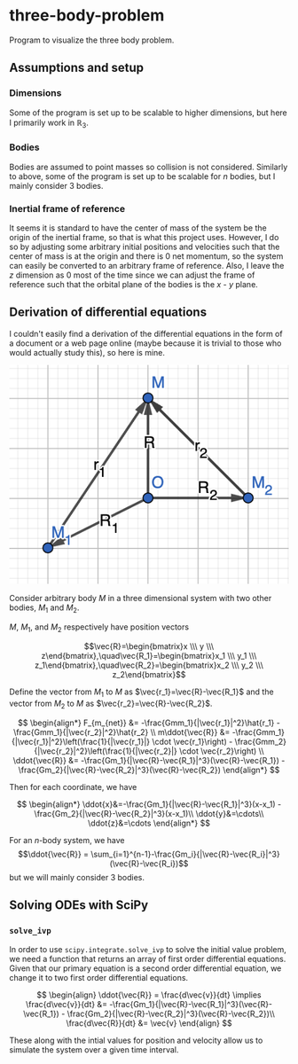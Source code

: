 # three-body-problem
Program to visualize the three body problem. 
## Assumptions and setup
### Dimensions
Some of the program is set up to be scalable to higher dimensions, but here I primarily work in $\mathbb{R}_3$. 
### Bodies
Bodies are assumed to point masses so collision is not considered. Similarly to above, some of the program is set up to be scalable for $n$ bodies, but I mainly consider 3 bodies.
### Inertial frame of reference
It seems it is standard to have the center of mass of the system be the origin of the inertial frame, so that is what this project uses. However, I do so by adjusting some arbitrary initial positions and velocities such that the center of mass is at the origin and there is 0 net momentum, so the system can easily be converted to an arbitrary frame of reference.
Also, I leave the $z$ dimension as $0$ most of the time since we can adjust the frame of reference such that the orbital plane of the bodies is the $x$ - $y$ plane. 

## Derivation of differential equations

I couldn't easily find a derivation of the differential equations in the form of a document or a web page online (maybe because it is trivial to those who would actually study this), so here is mine. 

![system diagram](media/system_diagram.png)

Consider arbitrary body $M$ in a three dimensional system with two other bodies, $M_1$ and $M_2$. 

$M$, $M_1$, and $M_2$ respectively have position vectors

$$\vec{R}=\begin{bmatrix}x \\\ y \\\ z\end{bmatrix},\quad\vec{R_1}=\begin{bmatrix}x_1 \\\ y_1 \\\ z_1\end{bmatrix},\quad\vec{R_2}=\begin{bmatrix}x_2 \\\ y_2 \\\ z_2\end{bmatrix}$$

Define the vector from $M_1$ to $M$ as $\vec{r_1}=\vec{R}-\vec{R_1}$ and the vector from $M_2$ to $M$ as $\vec{r_2}=\vec{R}-\vec{R_2}$.

$$
\begin{align*} 
F_{m_{net}} &= -\frac{Gmm_1}{|\vec{r_1}|^2}\hat{r_1} - \frac{Gmm_1}{|\vec{r_2}|^2}\hat{r_2} \\
m\ddot{\vec{R}} &= -\frac{Gmm_1}{|\vec{r_1}|^2}\left(\frac{1}{|\vec{r_1}|} \cdot \vec{r_1}\right) - \frac{Gmm_2}{|\vec{r_2}|^2}\left(\frac{1}{|\vec{r_2}|} \cdot \vec{r_2}\right) \\
\ddot{\vec{R}} &= -\frac{Gm_1}{|\vec{R}-\vec{R_1}|^3}(\vec{R}-\vec{R_1}) - \frac{Gm_2}{|\vec{R}-\vec{R_2}|^3}(\vec{R}-\vec{R_2})
\end{align*}
$$

Then for each coordinate, we have 

$$
\begin{align*} 
\ddot{x}&=-\frac{Gm_1}{|\vec{R}-\vec{R_1}|^3}(x-x_1) - \frac{Gm_2}{|\vec{R}-\vec{R_2}|^3}(x-x_1)\\
\ddot{y}&=\cdots\\
\ddot{z}&=\cdots 
\end{align*}
$$

For an $n$-body system, we have
$$\ddot{\vec{R}} = \sum_{i=1}^{n-1}-\frac{Gm_i}{|\vec{R}-\vec{R_i}|^3}(\vec{R}-\vec{R_i})$$
but we will mainly consider 3 bodies.

## Solving ODEs with SciPy

### `solve_ivp`
In order to use `scipy.integrate.solve_ivp` to solve the initial value problem, we need a function that returns an array of first order differential equations. Given that our primary equation is a second order differential equation, we change it to two first order differential equations. 

$$
\begin{align}
\ddot{\vec{R}} = \frac{d\vec{v}}{dt} \implies \frac{d\vec{v}}{dt} &= -\frac{Gm_1}{|\vec{R}-\vec{R_1}|^3}(\vec{R}-\vec{R_1}) - \frac{Gm_2}{|\vec{R}-\vec{R_2}|^3}(\vec{R}-\vec{R_2})\\
\frac{d\vec{R}}{dt} &= \vec{v}
\end{align}
$$

These along with the intial values for position and velocity allow us to simulate the system over a given time interval. 
